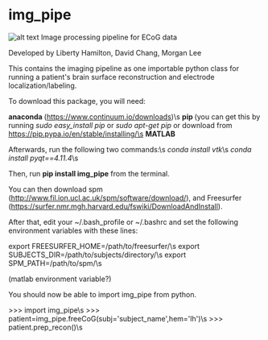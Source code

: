 # img_pipe
![alt text](https://github.com/ChangLabUcsf/img_pipe/raw/master/icons/leftbrain_blackbg.png "img_pipe") Image processing pipeline for ECoG data

Developed by Liberty Hamilton, David Chang, Morgan Lee

This contains the imaging pipeline as one importable python class for running a patient's
brain surface reconstruction and electrode localization/labeling.

To download this package, you will need:

<b> anaconda </b> (https://www.continuum.io/downloads)\s
<b> pip </b> (you can get this by running <i>sudo easy_install pip</i> or <i>sudo apt-get pip</i> or download from https://pip.pypa.io/en/stable/installing/\s
<b> MATLAB </b>

Afterwards, run the following two commands:\s
<i>conda install vtk</i>\s
<i>conda install pyqt==4.11.4</i>\s

Then, run <b>pip install img_pipe</b> from the terminal. 

You can then download spm (http://www.fil.ion.ucl.ac.uk/spm/software/download/), and Freesurfer (https://surfer.nmr.mgh.harvard.edu/fswiki/DownloadAndInstall). 

After that, edit your ~/.bash_profile or ~/.bashrc and set the following environment variables with these lines:

export FREESURFER_HOME=/path/to/freesurfer/\s
export SUBJECTS_DIR=/path/to/subjects/directory/\s
export SPM_PATH=/path/to/spm/\s

(matlab environment variable?)

You should now be able to import img_pipe from python. 

\>>> import img_pipe\s
\>>> patient=img_pipe.freeCoG(subj='subject_name',hem='lh')\s
\>>> patient.prep_recon()\s



